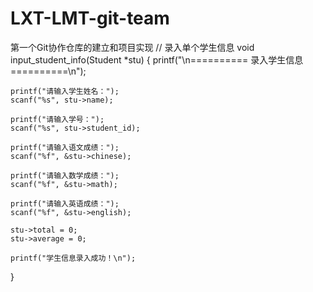 # LXT-LMT-git-team
第一个Git协作仓库的建立和项目实现
// 录入单个学生信息
void input_student_info(Student *stu) {
    printf("\n========== 录入学生信息 ==========\n");
    
    printf("请输入学生姓名：");
    scanf("%s", stu->name);
    
    printf("请输入学号：");
    scanf("%s", stu->student_id);
    
    printf("请输入语文成绩：");
    scanf("%f", &stu->chinese);
    
    printf("请输入数学成绩：");
    scanf("%f", &stu->math);
    
    printf("请输入英语成绩：");
    scanf("%f", &stu->english);
    
    stu->total = 0;
    stu->average = 0;
    
    printf("学生信息录入成功！\n");
}
